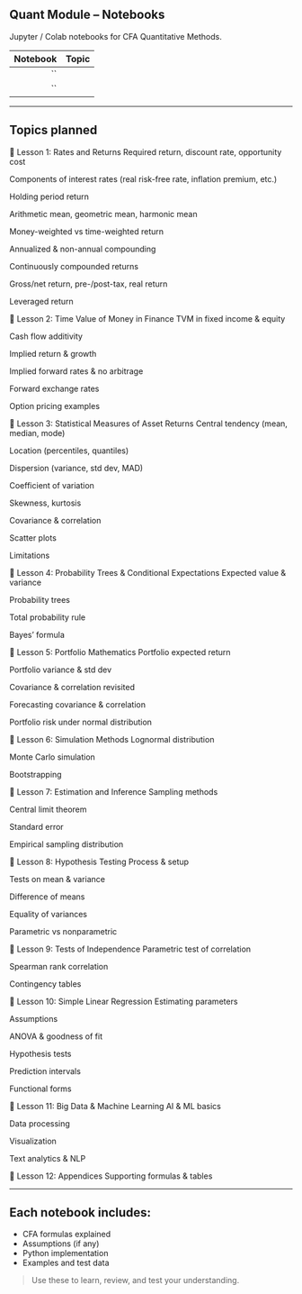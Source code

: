 ## Quant Module – Notebooks

Jupyter / Colab notebooks for CFA Quantitative Methods.

| Notebook | Topic |
|----:|----:|
| `` | |
| `` | |

---

## Topics planned
📍 Lesson 1: Rates and Returns
   Required return, discount rate, opportunity cost

   Components of interest rates (real risk-free rate, inflation premium, etc.)

   Holding period return

   Arithmetic mean, geometric mean, harmonic mean

   Money-weighted vs time-weighted return

   Annualized & non-annual compounding

   Continuously compounded returns

   Gross/net return, pre-/post-tax, real return

   Leveraged return

📍 Lesson 2: Time Value of Money in Finance
TVM in fixed income & equity

Cash flow additivity

Implied return & growth

Implied forward rates & no arbitrage

Forward exchange rates

Option pricing examples

📍 Lesson 3: Statistical Measures of Asset Returns
Central tendency (mean, median, mode)

Location (percentiles, quantiles)

Dispersion (variance, std dev, MAD)

Coefficient of variation

Skewness, kurtosis

Covariance & correlation

Scatter plots

Limitations

📍 Lesson 4: Probability Trees & Conditional Expectations
Expected value & variance

Probability trees

Total probability rule

Bayes’ formula

📍 Lesson 5: Portfolio Mathematics
Portfolio expected return

Portfolio variance & std dev

Covariance & correlation revisited

Forecasting covariance & correlation

Portfolio risk under normal distribution

📍 Lesson 6: Simulation Methods
Lognormal distribution

Monte Carlo simulation

Bootstrapping

📍 Lesson 7: Estimation and Inference
Sampling methods

Central limit theorem

Standard error

Empirical sampling distribution

📍 Lesson 8: Hypothesis Testing
Process & setup

Tests on mean & variance

Difference of means

Equality of variances

Parametric vs nonparametric

📍 Lesson 9: Tests of Independence
Parametric test of correlation

Spearman rank correlation

Contingency tables

📍 Lesson 10: Simple Linear Regression
Estimating parameters

Assumptions

ANOVA & goodness of fit

Hypothesis tests

Prediction intervals

Functional forms

📍 Lesson 11: Big Data & Machine Learning
AI & ML basics

Data processing

Visualization

Text analytics & NLP

📍 Lesson 12: Appendices
Supporting formulas & tables

 

---

## Each notebook includes:
- CFA formulas explained
- Assumptions (if any)
- Python implementation
- Examples and test data

> Use these to learn, review, and test your understanding.
